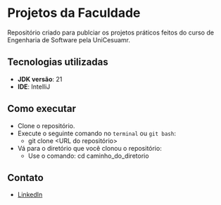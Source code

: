 # Projetos da Faculdade

Repositório criado para publciar os projetos práticos feitos do curso de Engenharia de Software pela UniCesuamr.

## Tecnologias utilizadas

- **JDK versão**: 21
- **IDE**: IntelliJ

## Como executar
* Clone o repositório.
*  Execute o seguinte comando no `terminal` ou `git bash`:
   * git clone <URL do repositório>
* Vá para o diretório que você clonou o repositório:
  * Use o comando: cd caminho_do_diretorio

## Contato

* [LinkedIn](https://www.linkedin.com/in/joseerbwolf/)
